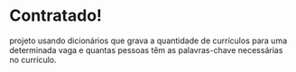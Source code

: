 # Contratado!
 projeto usando dicionários que grava a quantidade de currículos para uma determinada vaga e quantas  pessoas têm as palavras-chave necessárias no currículo. 
